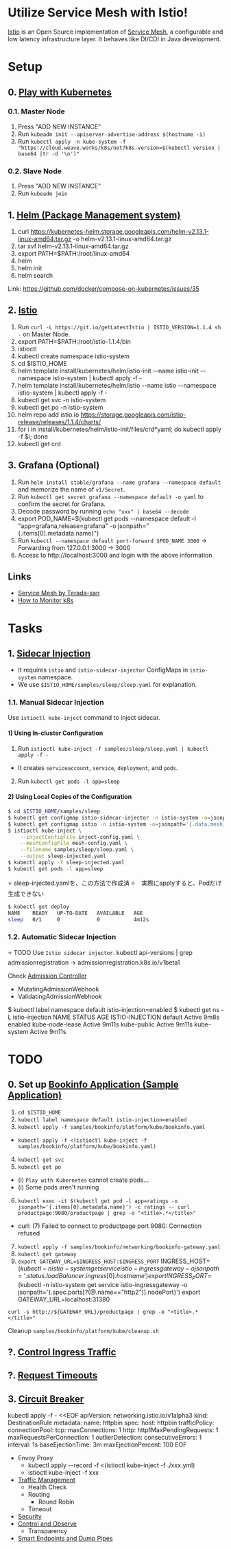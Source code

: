 # Utilize Service Mesh with Istio!
[Istio](https://istio.io/) is an Open Source implementation of [Service Mesh](https://www.nginx.com/blog/what-is-a-service-mesh/), a configurable and low latency infrastructure layer. It behaves like DI/CDI in Java development.



# Setup

## 0. [Play with Kubernetes](https://labs.play-with-k8s.com/)

### 0.1. Master Node
1. Press "ADD NEW INSTANCE"
2. Run `kubeadm init --apiserver-advertise-address $(hostname -i)`
3. Run `kubectl apply -n kube-system -f "https://cloud.weave.works/k8s/net?k8s-version=$(kubectl version | base64 |tr -d '\n')"`

### 0.2. Slave Node
1. Press "ADD NEW INSTANCE"
2. Run `kubeadm join`


## 1. [Helm (Package Management system)](https://github.com/helm/helm)
1. curl https://kubernetes-helm.storage.googleapis.com/helm-v2.13.1-linux-amd64.tar.gz -o helm-v2.13.1-linux-amd64.tar.gz
2. tar xvf helm-v2.13.1-linux-amd64.tar.gz
3. export PATH=$PATH:/root/linux-amd64
4. helm
4. helm init
5. helm search

Link: https://github.com/docker/compose-on-kubernetes/issues/35


## 2. [Istio](https://istio.io/docs/setup/kubernetes/install/helm/)
1. Run `curl -L https://git.io/getLatestIstio | ISTIO_VERSION=1.1.4 sh -` on Master Node.
2. export PATH=$PATH:/root/istio-1.1.4/bin
3. istioctl
4. kubectl create namespace istio-system
5. cd $ISTIO_HOME
6. helm template install/kubernetes/helm/istio-init --name istio-init --namespace istio-system | kubectl apply -f -
7. helm template install/kubernetes/helm/istio --name istio --namespace istio-system | kubectl apply -f -
8. kubectl get svc -n istio-system
9. kubectl get po -n istio-system
10. helm repo add istio.io https://storage.googleapis.com/istio-release/releases/1.1.4/charts/
11. for i in install/kubernetes/helm/istio-init/files/crd*yaml; do kubectl apply -f $i; done
12. kubectl get crd


## 3. Grafana (Optional)
1. Run `helm install stable/grafana --name grafana --namespace default` and memorize the name of `v1/Secret`.
2. Run `kubectl get secret grafana --namespace default -o yaml` to confirm the secret for Grafana.
3. Decode password by running `echo "xxx" | base64 --decode`
4. export POD_NAME=$(kubectl get pods --namespace default -l "app=grafana,release=grafana" -o jsonpath="{.items[0].metadata.name}")
5. Run `kubectl --namespace default port-forward $POD_NAME 3000` -> Forwarding from 127.0.0.1:3000 -> 3000
6. Access to http://localhost:3000 and login with the above information


## Links
- [Service Mesh by Terada-san](https://github.com/yoshioterada/k8s-Azure-Container-Service-AKS--on-Azure/blob/master/Kubernetes-Workshop6.md)
- [How to Monitor k8s](https://qiita.com/FY0323/items/72616d6e280ec7f2fdaf)



# Tasks
## 1. [Sidecar Injection](https://istio.io/docs/setup/kubernetes/additional-setup/sidecar-injection/)
- It requires `istio` and `istio-sidecar-injector` ConfigMaps in `istio-system` namespace.
- We use `$ISTIO_HOME/samples/sleep/sleep.yaml` for explanation.


### 1.1. Manual Sidecar Injection
Use `istioctl kube-inject` command to inject sidecar.

#### 1) Using In-cluster Configuration
1. Run `istioctl kube-inject -f samples/sleep/sleep.yaml | kubectl apply -f -`
  - It creates `serviceaccount`, `service`, `deployment`, and `pods`.
2. Run `kubectl get pods -l app=sleep`

#### 2) Using Local Copies of the Configuration
  ```bash
  $ cd $ISTIO_HOME/samples/sleep
  $ kubectl get configmap istio-sidecar-injector -n istio-system -o=jsonpath='{.data.config}' > inject-config.yaml
  $ kubectl get configmap istio -n istio-system -o=jsonpath='{.data.mesh}' > mesh-config.yaml
  $ istioctl kube-inject \
      --injectConfigFile inject-config.yaml \
      --meshConfigFile mesh-config.yaml \
      --filename samples/sleep/sleep.yaml \
      --output sleep-injected.yaml
  $ kubectl apply -f sleep-injected.yaml
  $ kubectl get pods -l app=sleep
  ```
⭐️ sleep-injected.yamlを、この方法で作成済
  ⭐️　実際にapplyすると、Podだけ生成できない
  ```bash
  $ kubectl get deploy
  NAME    READY   UP-TO-DATE   AVAILABLE   AGE
  sleep   0/1     0            0           4m12s
  ```

### 1.2. Automatic Sidecar Injection
⭐️ TODO
Use `Istio sidecar injector`.
kubectl api-versions | grep admissionregistration
-> admissionregistration.k8s.io/v1beta1

Check [Admission Controller](https://kubernetes.io/docs/reference/access-authn-authz/admission-controllers/)
- MutatingAdmissionWebhook
- ValidatingAdmissionWebhook

$ kubectl label namespace default istio-injection=enabled
$ kubectl get ns -L istio-injection
NAME              STATUS   AGE     ISTIO-INJECTION
default           Active   9m8s    enabled
kube-node-lease   Active   9m11s
kube-public       Active   9m11s
kube-system       Active   9m11s



# TODO

## 0. Set up [Bookinfo Application (Sample Application)](https://istio.io/docs/examples/bookinfo/)
1. `cd $ISTIO_HOME`
2. `kubectl label namespace default istio-injection=enabled`
3. `kubectl apply -f samples/bookinfo/platform/kube/bookinfo.yaml`
  - `kubectl apply -f <(istioctl kube-inject -f samples/bookinfo/platform/kube/bookinfo.yaml)`
4. `kubectl get svc`
5. `kubectl get po`
  - (i) `Play with Kubernetes` cannot create pods...
  - (i) Some pods aren't running
6. `kubectl exec -it $(kubectl get pod -l app=ratings -o jsonpath='{.items[0].metadata.name}') -c ratings -- curl productpage:9080/productpage | grep -o "<title>.*</title>"`
  - curl: (7) Failed to connect to productpage port 9080: Connection refused
7. `kubectl apply -f samples/bookinfo/networking/bookinfo-gateway.yaml`
8. `kubectl get gateway`
9. `export GATEWAY_URL=$INGRESS_HOST:$INGRESS_PORT`
  INGRESS_HOST=$(kubectl -n istio-system get service istio-ingressgateway -o jsonpath='{.status.loadBalancer.ingress[0].hostname}')
  export INGRESS_PORT=$(kubectl -n istio-system get service istio-ingressgateway -o jsonpath='{.spec.ports[?(@.name=="http2")].nodePort}')
  export GATEWAY_URL=localhost:31380


`curl -s http://${GATEWAY_URL}/productpage | grep -o "<title>.*</title>"`

Cleanup
`samples/bookinfo/platform/kube/cleanup.sh`



## ?. [Control Ingress Traffic](https://istio.io/docs/tasks/traffic-management/ingress/)


## ?. [Request Timeouts](https://istio.io/docs/tasks/traffic-management/request-timeouts/)


## 3. [Circuit Breaker](https://istio.io/docs/tasks/traffic-management/circuit-breaking/)
kubectl apply -f - <<EOF
apiVersion: networking.istio.io/v1alpha3
kind: DestinationRule
metadata:
  name: httpbin
spec:
  host: httpbin
  trafficPolicy:
    connectionPool:
      tcp:
        maxConnections: 1
      http:
        http1MaxPendingRequests: 1
        maxRequestsPerConnection: 1
    outlierDetection:
      consecutiveErrors: 1
      interval: 1s
      baseEjectionTime: 3m
      maxEjectionPercent: 100
EOF

- Envoy Proxy
  - kubectl apply --record -f <(istioctl kube-inject -f ./xxx.yml)
  - istioctl kube-inject -f xxx
- [Traffic Management](https://istio.io/docs/concepts/traffic-management/)
  - Health Check
  - Routing
    - Round Robin
  - Timeout
- [Security](https://istio.io/docs/concepts/security/)
- [Control and Observe](https://istio.io/docs/concepts/policies-and-telemetry/)
  - Transparency
- [Smart Endpoints and Dump Pipes](https://www.martinfowler.com/microservices/)
